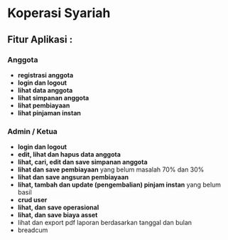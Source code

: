 # Koperasi Syariah

## Fitur Aplikasi :

### Anggota

* **registrasi anggota**
* **login dan logout**
* **lihat data anggota**
* **lihat simpanan anggota**
* **lihat pembiayaan**
* **lihat pinjaman instan**

### Admin / Ketua

* **login dan logout**
* **edit, lihat dan hapus data anggota**
* **lihat, cari, edit dan save simpanan anggota**
* **lihat dan save pembiayaan** yang belum masalah 70% dan 30%
* **lihat dan save angsuran pembiayaan**
* **lihat, tambah dan update (pengembalian) pinjam instan** yang belum basil
* **crud user**
* **lihat, dan save operasional**
* **lihat, dan save biaya asset**
* lihat dan export pdf laporan berdasarkan tanggal dan bulan
* breadcum